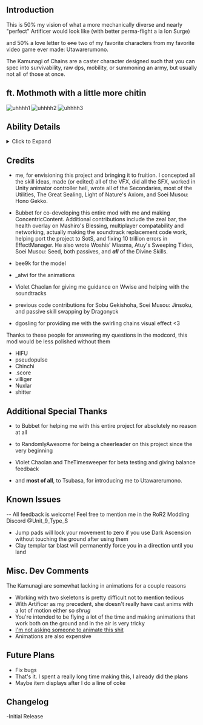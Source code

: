 ## Introduction
This is 50% my vision of what a more mechanically diverse and nearly "perfect" Artificer would look like (with better perma-flight a la Ion Surge)

and 50% a love letter to ~~one~~ two of my favorite characters from my favorite video game ever made: Utawarerumono.

The Kamunagi of Chains are a caster character designed such that you can spec into survivability, raw dps, mobility, or summoning an army, but usually not all of those at once.

## ft. Mothmoth with a little more chitin
![uhhhh1](https://github.com/user-attachments/assets/271c0769-a60c-45d3-a7e6-9a427265ee65)
![uhhhh2](https://github.com/user-attachments/assets/fcd86913-19af-401e-a31c-857314cdde1c)
![uhhhh3](https://github.com/user-attachments/assets/b2964723-f53e-4e33-bf28-8be9cb47e79c)

## Ability Details
<details>
<summary> Click to Expand </summary>

## Passives
passive description goes here
## Soei Musou Techniques (Primaries)
<details>
<summary> Click to Reveal/Hide </summary>

## ![seed](https://github.com/user-attachments/assets/a40c41a2-5945-4d5f-8972-d3278aa8543a)
- Time to sow each seed is influenced by attack speed.

## ![orb](https://github.com/user-attachments/assets/079ae4f5-21ea-4299-8c98-7eaa7b0db1c5)
- Cooldown for each orb is influenced by attack speed.

## ![shadowflame](https://github.com/user-attachments/assets/7ef76ca6-ab31-466b-a209-bc3ce8457e76)
- Requires you to lead your shots, but great at dealing with tanky enemies.
- This ability is not influenced by attack speed.

## ![jinsoku](https://github.com/user-attachments/assets/04ed9011-04c2-416f-bd0a-ba12bb01ee32)
- This ability is not influenced by attack speed.
</details>

## Secondaries
<details>
<summary> Click to Reveal/Hide </summary>

## ![earth](https://github.com/user-attachments/assets/2cd6d29d-b304-4cb6-beb9-2b5bbfdb5338)
- Very high knockback

## ![fire](https://github.com/user-attachments/assets/8814be69-d192-4c5b-b8fb-3e6b0781fc27)
- this is some text

## ![frost](https://github.com/user-attachments/assets/7d16ad41-5151-44fb-9aa2-e75fed4d4f59)
- Pulses 3 times before disappearing

## ![winds](https://github.com/user-attachments/assets/02b1acbf-0a74-4f35-aa32-d0a2bbed2838)
- this is some text

## ![star](https://github.com/user-attachments/assets/98bff5c7-cb16-4d7c-8625-53366ee57bf2)
- this is some text


</details>

## Utilities
<details>
<summary> Click to Reveal/Hide </summary>

## ![lightning](https://github.com/user-attachments/assets/fcd65f1e-b7a3-4fbc-b4ea-5cea9619307b)
- this is some text

## ![woshis](https://github.com/user-attachments/assets/823cb23c-2434-422f-b7c3-71bbb630f890)
- this is some text

## ![water](https://github.com/user-attachments/assets/3145dd35-0812-462f-a2e6-0e9f590a30f5)
- this is some text

## ![windstrikes](https://github.com/user-attachments/assets/ee195883-b0b7-4055-8846-16f2f19f4b06)
- this is some text

## ![flashbang](https://github.com/user-attachments/assets/ea708ea6-0c8a-4ef7-bf6e-98d4f9e7f8b0)
- this is some text

## ![veil](https://github.com/user-attachments/assets/bcb96350-25d0-4094-9b40-2d5c5e33c7a6)
- this is some text

</details>

## Final Strikes
<details>
<summary> Click to Reveal/Hide </summary>

## ![sealing](https://github.com/user-attachments/assets/99faae5e-5d87-4e64-9d9b-50b6c0bc4fb8)
- this is some text

some more text

## ![laser](https://github.com/user-attachments/assets/326536e9-1657-48b3-91b9-7d2c29dc0374)
- this is some text

some more text

## ![axiom](https://github.com/user-attachments/assets/3fd1d72a-7fdf-439a-b7c3-ad284979dfa3)
- this is some text

some more text
</details>

## Divine Skills
<details>
<summary> Click to Reveal/Hide </summary>

## ![mothmoth](https://github.com/user-attachments/assets/0db0ca76-1021-4868-a4a2-f66e69bf5ced)
- this is some text

some more text

## ![mantle](https://github.com/user-attachments/assets/c91b4c1b-52a3-472e-8d06-43e3f8362e73)
- this is some text

some more text

## ![tatari](https://github.com/user-attachments/assets/542ef5e7-86f1-4bb5-991f-5fe7674389c6)
- this is some text

some more text

## ![spirit](https://github.com/user-attachments/assets/f75eefde-2e16-4f56-91b3-e9c2003188d2)
- this is some text

some more text

## ![prayer](https://github.com/user-attachments/assets/3a75afea-2893-44ab-8eb2-05a0e4c48f66)
- this is some text

some more text

## ![kuko](https://github.com/user-attachments/assets/c15eb809-be03-4bcd-99ab-40855653b2b2)
- this is some text

some more text
</details>
</details>

## Credits
- me, for envisioning this project and bringing it to fruition. I concepted all the skill ideas, made (or edited) all of the VFX, did all the SFX, worked in Unity animator controller hell, wrote all of the Secondaries, most of the Utilities, The Great Sealing, Light of Nature's Axiom, and Soei Musou: Hono Gekko.
- Bubbet for co-developing this entire mod with me and making ConcentricContent. Additional contributions include the zeal bar, 
the health overlay on Mashiro's Blessing, multiplayer compatability and networking, actually making the soundtrack replacement code work, helping port the project to SotS, and fixing 10 trillion errors in EffectManager. 
He also wrote Woshis' Miasma, Atuy's Sweeping Tides, Soei Musou: Seed, both passives, and ***all*** of the Divine Skills.

- bee9k for the model
- _ahvi for the animations
- Violet Chaolan for giving me guidance on Wwise and helping with the soundtracks
- previous code contributions for Sobu Gekishoha, Soei Musou: Jinsoku, and passive skill swapping by Dragonyck
- dgosling for providing me with the swirling chains visual effect <3

Thanks to these people for answering my questions in the modcord, this mod would be less polished without them
- HIFU
- pseudopulse
- Chinchi
- .score
- villiger
- Nuxlar
- shitter

## Additional Special Thanks
- to Bubbet for helping me with this entire project for absolutely no reason at all

- to RandomlyAwesome for being a cheerleader on this project since the very beginning

- Violet Chaolan and TheTimesweeper for beta testing and giving balance feedback


- and **most of all**, to Tsubasa, for introducing me to Utawarerumono.

## Known Issues
-- All feedback is welcome! Feel free to mention me in the RoR2 Modding Discord @Unit_9_Type_S
- Jump pads will lock your movement to zero if you use Dark Ascension without touching the ground after using them
- Clay templar tar blast will permanently force you in a direction until you land

## Misc. Dev Comments
The Kamunagi are somewhat lacking in animations for a couple reasons
- Working with two skeletons is pretty difficult not to mention tedious
- With Artificer as my precedent, she doesn't really have cast anims with a lot of motion either so *shrug*
- You're intended to be flying a lot of the time and making animations that work both on the ground and in the air is very tricky
- [I'm not asking someone to animate this shit](https://streamable.com/8hklxg)
- Animations are also expensive

## Future Plans
- Fix bugs
- That's it. I spent a really long time making this, I already did the plans
- Maybe item displays after I do a line of coke

## Changelog
-Initial Release 
